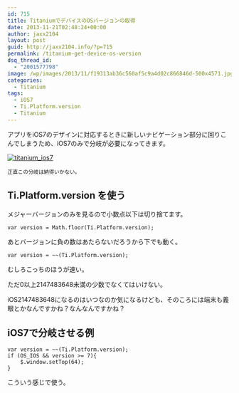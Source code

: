 ```yaml
---
id: 715
title: TitaniumでデバイスのOSバージョンの取得
date: 2013-11-21T02:48:24+00:00
author: jaxx2104
layout: post
guid: http://jaxx2104.info/?p=715
permalink: /titanium-get-device-os-version
dsq_thread_id:
  - "2001577798"
image: /wp/images/2013/11/f19313ab36c560af5c9a4d02c866846d-500x4571.jpg
categories:
  - Titanium
tags:
  - iOS7
  - Ti.Platform.version
  - Titanium
---
```

アプリをiOS7のデザインに対応するときに新しいナビゲーション部分に回りこんでしまうため、iOS7のみで分岐が必要になってきます。

[<img src="/images/2013/11/f19313ab36c560af5c9a4d02c866846d-500x457.jpg" alt="titanium_ios7" class="img-rounded alignnone size-large wp-image-717" srcset="/images/2013/11/f19313ab36c560af5c9a4d02c866846d-500x457.jpg 500w, /images/2013/11/f19313ab36c560af5c9a4d02c866846d-300x274.jpg 300w, /images/2013/11/f19313ab36c560af5c9a4d02c866846d.jpg 640w" sizes="(max-width: 500px) 100vw, 500px" />](/images/2013/11/f19313ab36c560af5c9a4d02c866846d.jpg)
  
<small>正直この分岐は納得いかない。</small>

## Ti.Platform.version を使う

メジャーバージョンのみを見るので小数点以下は切り捨てます。

```
var version = Math.floor(Ti.Platform.version);
```

あとバージョンに負の数はあたらないだろうから下でも動く。

```
var version = ~~(Ti.Platform.version);
```

むしろこっちのほうが速い。
  

  
ただ0以上2147483648未満の少数でなくてはいけない。
  
iOS2147483648になるのはいつなのか気になるけども、そのころには端末も義眼とかなんですかね？なんなんですかね？

## iOS7で分岐させる例

```
var version = ~~(Ti.Platform.version);
if (OS_IOS && version >= 7){
    $.window.setTop(64);
}
```

こういう感じで使う。